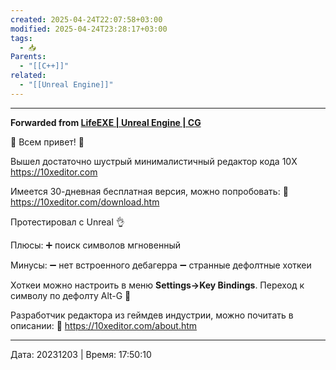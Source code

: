 ```yaml
---
created: 2025-04-24T22:07:58+03:00
modified: 2025-04-24T23:28:17+03:00
tags:
  - 📥
Parents:
  - "[[C++]]"
related:
  - "[[Unreal Engine]]"
---
```




***

**Forwarded from [LifeEXE | Unreal Engine | CG](https://t.me/LifeExeCode/71)**

👾 Всем привет! 👾

Вышел достаточно шустрый минималистичный редактор кода 10X https://10xeditor.com

Имеется 30-дневная бесплатная версия, можно попробовать:
🔗 https://10xeditor.com/download.htm

Протестировал с Unreal 👌

Плюсы:
➕ поиск символов мгновенный

Минусы:
➖ нет встроенного дебагерра
➖ странные дефолтные хоткеи

Хоткеи можно настроить в меню **Settings->Key Bindings**. Переход к символу по дефолту Alt-G 🥴

Разработчик редактора из геймдев индустрии, можно почитать в описании:
🔗 https://10xeditor.com/about.htm


---

Дата: 20231203 | Время: 17:50:10
